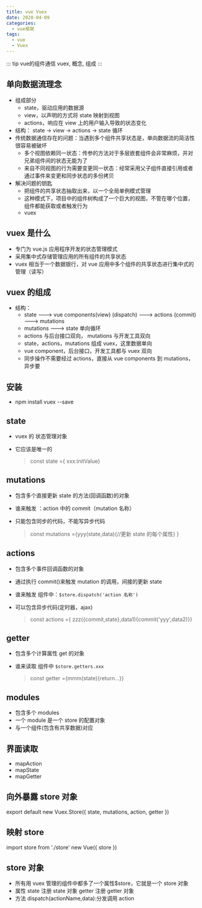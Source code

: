 ```yaml
---
title: vue Vuex
date: 2020-04-09
categories:
  - vue框架
tags:
  - vue
  - Vuex
---
```


::: tip
vue的组件通信 vuex, 概念, 组成
:::

<!-- more -->

## 单向数据流理念

- 组成部分
  - state，驱动应用的数据源
  - view，以声明的方式将 state 映射到视图
  - actions，响应在 view 上的用户输入导致的状态变化
- 结构： state -> view -> actions -> state 循环
- 传统数据通信存在的问题：当遇到多个组件共享状态是，单向数据流的简洁性很容易被破坏
  - 多个视图依赖同一状态：传参的方法对于多层嵌套组件会非常麻烦，并对兄弟组件间的状态无能为了
  - 来自不同视图的行为需要变更同一状态：经常采用父子组件直接引用或者通过事件来变更和同步状态的多份拷贝
- 解决问题的钥匙
  - 把组件的共享状态抽取出来，以一个全局单例模式管理
  - 这种模式下，项目中的组件树构成了一个巨大的视图，不管在哪个位置，组件都能获取或者触发行为
  - vuex

## vuex 是什么

- 专门为 vue.js 应用程序开发的状态管理模式
- 采用集中式存储管理应用的所有组件的共享状态
- vuex 相当于一个数据银行，对 vue 应用中多个组件的共享状态进行集中式的管理（读写）

## vuex 的组成

- 结构：
  - state ---> vue components(view) (dispatch) ---> actions (commit) ---> mutations
  - mutations ---> state 单向循环
  - actions 与后台接口双向， mutations 与开发工具双向
  - state，actions，mutations 组成 vuex，这里数据单向
  - vue component，后台接口，开发工具都与 vuex 双向
  - 同步操作不需要经过 actions，直接从 vue components 到 mutations，异步要

## 安装

- npm install vuex --save

## state

- vuex 的 状态管理对象
- 它应该是唯一的
  
  > const state ={ xxx:initValue}

## mutations

- 包含多个直接更新 state 的方法(回调函数)的对象
- 谁来触发 ：action 中的 commit（mutation 名称）
- 只能包含同步的代码，不能写异步代码
  
  > const mutations ={yyy(state,data){//更新 state 的每个属性} }

## actions

- 包含多个事件回调函数的对象
- 通过执行 commit()来触发 mutation 的调用，间接的更新 state
- 谁来触发 组件中：`$store.dispatch('action 名称')`
- 可以包含异步代码(定时器，ajax)

  > const actions ={ zzz({commit,state},data1){commit('yyy',data2)}}

## getter

- 包含多个计算属性 get 的对象
- 谁来读取 组件中 `$store.getters.xxx`
  
  > const getter ={mmm(state){return...}}

## modules

- 包含多个 modules
- 一个 module 是一个 store 的配置对象
- 与一个组件(包含有共享数据)对应

## 界面读取

- mapAction
- mapState
- mapGetter

## 向外暴露 store 对象

export default new Vuex.Store({
state,
mutations,
action,
getter
})

## 映射 store

import store from './store'
new Vue({
store
})

## store 对象

- 所有用 vuex 管理的组件中都多了一个属性\$store，它就是一个 store 对象
- 属性 state 注册 state 对象 getter 注册 getter 对象
- 方法 dispatch(actionName,data):分发调用 action
